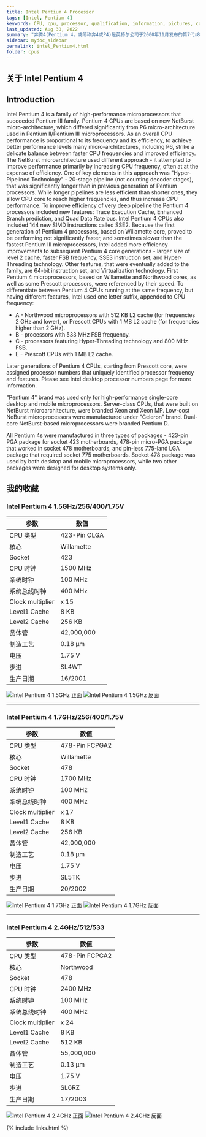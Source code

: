 ```yaml
---
title: Intel Pentium 4 Processor
tags: [Intel, Pentium 4]
keywords: CPU, cpu, processor, qualification, information, pictures, core, frequency, chip packaging, packaging, cpu info, x86, collection, amd, cyrix, harris, ibm, idt, iit, intel, motorola, nec, sgs, sgs-thomson, siemens, ST, signetics, mhs, ti, texas instruments, ulsi, umc, weitek, zilog, 808x, 8085, 8088, 8086, 80188, 80186, 80286, 286, 80386, 386, i386, Am386, 386sx, 386dx, 486, i486, 586, 486sx, 486dx, overdrive, 487, pentium, 586, 5x86, 386dlc, 386slc, 486dx2, mmx, ppro, pentium-pro, pro, athlon, duron, z80, dirk oppelt, dirk, oppelt, engineering, sample, samples
last_updated: Aug 30, 2022
summary: "奔腾4(Pentium 4，或简称奔4或P4)是英特尔公司于2000年11月发布的第7代x86微处理器。并且是继1995年出品的Pentium Pro之后的第一款重新设计过的处理器，这一新的架构称做NetBurst。首款产品代码为:Willamette，拥有1.4GHz左右的内核时钟，并使用Socket 423脚位架构，首款处理器于2000年11月发布。不同于Pentium II、Pentium III和各种Celeron处理器，因为是全新设计的产品，所以与Pentium Pro的关联很小。值得注意的是，Pentium 4有着非常快速到400MHz的前端总线，之后更有提升到533MHz、800MHz。它其实是一个为100MHz的四条并列总线(100Mhz x4 并列)，因此理论上它可以传送比一般总线多四倍的容量，所以号称有400MHz的速度。AMD Athlon的前端总线则有266MHz的速度(133MHz双倍并列总线)。"
sidebar: mydoc_sidebar
permalink: intel_Pentium4.html
folder: cpus
---
```


## 关于 Intel Pentium 4

## Introduction

Intel Pentium 4 is a family of high-performance microprocessors that succeeded Pentium III family. Pentium 4 CPUs are based on new NetBurst micro-architecture, which differed significantly from P6 micro-architecture used in Pentium II/Pentium III microprocessors. As an overall CPU performance is proportional to its frequency and its efficiency, to achieve better performance levels many micro-architectures, including P6, strike a delicate balance between faster CPU frequencies and improved efficiency. The NetBurst microarchitecture used different approach - it attempted to improve performance primarily by increasing CPU frequency, often at at the expense of efficiency. One of key elements in this approach was "Hyper-Pipelined Technology" - 20-stage pipeline (not counting decoder stages), that was significantly longer than in previous generation of Pentium processors. While longer pipelines are less efficient than shorter ones, they allow CPU core to reach higher frequencies, and thus increase CPU performance. To improve efficiency of very deep pipeline the Pentium 4 processors included new features: Trace Execution Cache, Enhanced Branch prediction, and Quad Data Rate bus. Intel Pentium 4 CPUs also included 144 new SIMD instructions called SSE2. Because the first generation of Pentium 4 processors, based on Willamette core, proved to be performing not significantly faster, and sometimes slower than the fastest Pentium III microprocessors, Intel added more efficiency improvements to subsequent Pentium 4 core generations - larger size of level 2 cache, faster FSB frequency, SSE3 instruction set, and Hyper-Threading technology. Other features, that were eventually added to the family, are 64-bit instruction set, and Virtualization technology.
First Pentium 4 microprocessors, based on Willamette and Northwood cores, as well as some Prescott processors, were referenced by their speed. To differentiate between Pentium 4 CPUs running at the same frequency, but having different features, Intel used one letter suffix, appended to CPU frequency:
* A - Northwood microprocessors with 512 KB L2 cache (for frequencies 2 GHz and lower), or Prescott CPUs with 1 MB L2 cache (for frequencies higher than 2 GHz).
* B - processors with 533 MHz FSB frequency.
* C - processors featuring Hyper-Threading technology and 800 MHz FSB.
* E - Prescott CPUs with 1 MB L2 cache.

Later generations of Pentium 4 CPUs, starting from Prescott core, were assigned processor numbers that uniquely identified processor frequency and features. Please see Intel desktop processor numbers page for more information.

"Pentium 4" brand was used only for high-performance single-core desktop and mobile microprocessors. Server-class CPUs, that were built on NetBurst microarchitecture, were branded Xeon and Xeon MP. Low-cost NeBurst microprocessors were manufactured under "Celeron" brand. Dual-core NetBurst-based microprocessors were branded Pentium D.

All Pentium 4s were manufactured in three types of packages - 423-pin PGA package for socket 423 motherboards, 478-pin micro-PGA package that worked in socket 478 motherboards, and pin-less 775-land LGA package that required socket 775 motherboards. Socket 478 package was used by both desktop and mobile microprocessors, while two other packages were designed for desktop systems only.

## 我的收藏

### Intel Pentium 4 1.5GHz/256/400/1.75V

| 参数 | 数值 |
| ------ | ------ |
| CPU 类型 | 423-Pin OLGA |
| 核心 | Willamette |
| Socket | 423 |
| CPU 时钟 | 1500 MHz |
| 系统时钟 | 100 MHz |
| 系统总线时钟 | 400 MHz |
| Clock multiplier | x 15 |
| Level1 Cache | 8 KB |
| Level2 Cache | 256 KB |
| 晶体管 | 42,000,000 |
| 制造工艺 | 0.18 µm |
| 电压 | 1.75 V |
| 步进 | SL4WT |
| 生产日期 | 16/2001 |

![Intel Pentium 4 1.5GHz 正面](/images/cpus/Intel/Intel_Pentium_4_1.5GHz_1.jpg)
![Intel Pentium 4 1.5GHz 反面](/images/cpus/Intel/Intel_Pentium_4_1.5GHz_2.jpg)

---------

### Intel Pentium 4 1.7GHz/256/400/1.75V

| 参数 | 数值 |
| ------ | ------ |
| CPU 类型 | 478-Pin FCPGA2 |
| 核心 | Willamette |
| Socket | 478 |
| CPU 时钟 | 1700 MHz |
| 系统时钟 | 100 MHz |
| 系统总线时钟 | 400 MHz |
| Clock multiplier | x 17 |
| Level1 Cache | 8 KB |
| Level2 Cache | 256 KB |
| 晶体管 | 42,000,000 |
| 制造工艺 | 0.18 µm |
| 电压 | 1.75 V |
| 步进 | SL5TK |
| 生产日期 | 20/2002 |

![Intel Pentium 4 1.7GHz 正面](/images/cpus/Intel/Intel_Pentium_4_1.7GHz_1.jpg)
![Intel Pentium 4 1.7GHz 反面](/images/cpus/Intel/Intel_Pentium_4_1.7GHz_2.jpg)

---------

### Intel Pentium 4 2.4GHz/512/533

| 参数 | 数值 |
| ------ | ------ |
| CPU 类型 | 478-Pin FCPGA2 |
| 核心 | Northwood |
| Socket | 478 |
| CPU 时钟 | 2400 MHz |
| 系统时钟 | 100 MHz |
| 系统总线时钟 | 400 MHz |
| Clock multiplier | x 24 |
| Level1 Cache | 8 KB |
| Level2 Cache | 512 KB |
| 晶体管 | 55,000,000 |
| 制造工艺 | 0.13 µm |
| 电压 | 1.75 V |
| 步进 | SL6RZ |
| 生产日期 | 17/2003 |

![Intel Pentium 4 2.4GHz 正面](/images/cpus/Intel/Intel_Pentium_4_2.4GHz_1.jpg)
![Intel Pentium 4 2.4GHz 反面](/images/cpus/Intel/Intel_Pentium_4_2.4GHz_2.jpg)

{% include links.html %}
